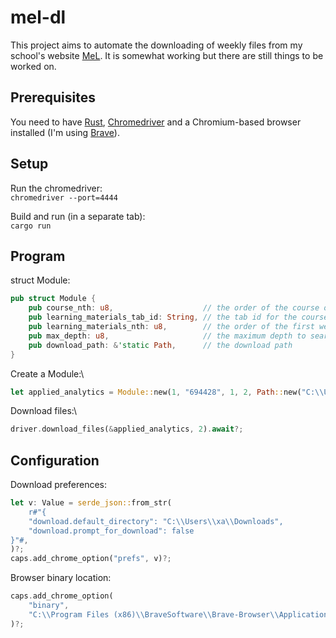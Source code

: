 # mel-dl
This project aims to automate the downloading of weekly files from my school's website [MeL](https://mel.np.edu.sg). It is somewhat working but there are still things to be worked on.

## Prerequisites
You need to have [Rust](https://www.rust-lang.org/tools/install), [Chromedriver](https://chromedriver.chromium.org/downloads) and a Chromium-based browser installed (I'm using [Brave](https://brave.com/download/)).

## Setup
Run the chromedriver:\
```chromedriver --port=4444```

Build and run (in a separate tab):\
```cargo run```

## Program
struct Module:
```rust
pub struct Module {
    pub course_nth: u8,                    // the order of the course on the website
    pub learning_materials_tab_id: String, // the tab id for the course's learning materials tab
    pub learning_materials_nth: u8,        // the order of the first week's learning materials
    pub max_depth: u8,                     // the maximum depth to search for files within folders
    pub download_path: &'static Path,      // the download path
}
```

Create a Module:\
```rust
let applied_analytics = Module::new(1, "694428", 1, 2, Path::new("C:\\Users\\xa\\Desktop\\AA"));
```

Download files:\
```rust
driver.download_files(&applied_analytics, 2).await?;
```

## Configuration
Download preferences:
```rust
let v: Value = serde_json::from_str(
    r#"{
    "download.default_directory": "C:\\Users\\xa\\Downloads",
    "download.prompt_for_download": false
}"#,
)?;
caps.add_chrome_option("prefs", v)?;
```

Browser binary location:
```rust
caps.add_chrome_option(
    "binary",
    "C:\\Program Files (x86)\\BraveSoftware\\Brave-Browser\\Application\\brave.exe",
)?;
```